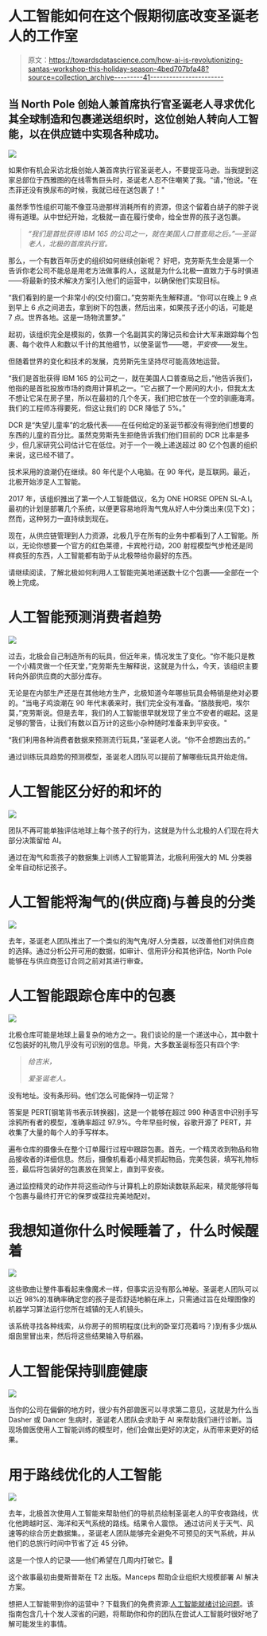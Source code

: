 # 人工智能如何在这个假期彻底改变圣诞老人的工作室

> 原文：<https://towardsdatascience.com/how-ai-is-revolutionizing-santas-workshop-this-holiday-season-4bed707bfa48?source=collection_archive---------41----------------------->

## 当 North Pole 创始人兼首席执行官圣诞老人寻求优化其全球制造和包裹递送组织时，这位创始人转向人工智能，以在供应链中实现各种成功。

![](img/928770445a2eaa76912de2d42033819b.png)

如果你有机会采访北极创始人兼首席执行官圣诞老人，不要提亚马逊。当我提到这家总部位于西雅图的在线零售巨头时，圣诞老人忍不住嘲笑了我。“请，”他说。"在杰菲还没有换尿布的时候，我就已经在送包裹了！"

虽然季节性组织可能不像亚马逊那样消耗所有的资源，但这个留着白胡子的胖子说得有道理。从中世纪开始，北极就一直在履行使命，给全世界的孩子送包裹。

> *“我们是首批获得 IBM 165 的公司之一，就在美国人口普查局之后。”—圣诞老人，北极的首席执行官。*

那么，一个有数百年历史的组织如何继续创新呢？
好吧，克劳斯先生会是第一个告诉你老公司不能总是用老方法做事的人，这就是为什么北极一直致力于与时俱进——将最新的技术解决方案引入他们的运营中，以确保他们实现目标。

“我们看到的是一个非常小的(交付)窗口。”克劳斯先生解释道。“你可以在晚上 9 点到早上 6 点之间进去，拿到树下的包裹，然后出来，如果孩子还小的话，可能是 7 点。世界各地。这是一场物流噩梦。”

起初，该组织完全是模拟的，依靠一个名副其实的簿记员和会计大军来跟踪每个包裹、每个收件人和数以千计的其他细节，以使圣诞节——嗯，*平安夜*——发生。

但随着世界的变化和技术的发展，克劳斯先生坚持尽可能高效地运营。

“我们是首批获得 IBM 165 的公司之一，就在美国人口普查局之后，”他告诉我们，他指的是首批投放市场的商用计算机之一。“它占据了一个房间的大小，但我太太不想让它呆在房子里，所以在最初的几个冬天，我们把它放在一个空的驯鹿海湾。我们的工程师冻得要死，但这让我们的 DCR 降低了 5%。”

DCR 是“失望儿童率”的北极代表——在任何给定的圣诞节都没有得到他们想要的东西的儿童的百分比。虽然克劳斯先生拒绝告诉我们他们目前的 DCR 比率是多少，但几家研究公司估计它在低位。对于一个一晚上递送超过 80 亿个包裹的组织来说，这已经不错了。

技术采用的浪潮仍在继续。80 年代是个人电脑。在 90 年代，是互联网。最近，北极开始涉足人工智能。

2017 年，该组织推出了第一个人工智能倡议，名为 ONE HORSE OPEN SL-A.I。最初的计划是部署几个系统，以便更容易地将淘气鬼从好人中分类出来(见下文)；然而，这种努力一直持续到现在。

现在，从供应链管理到人力资源，北极几乎在所有的业务中都看到了人工智能。所以，无论你想要一个官方的红色莱德，卡宾枪行动，200 射程模型气步枪还是同样疯狂的东西，人工智能都有助于从北极带给你最好的东西。

请继续阅读，了解北极如何利用人工智能完美地递送数十亿个包裹——全部在一个晚上完成。

# 人工智能预测消费者趋势

![](img/f89f6cfc04547697ea53b694dfb59871.png)

过去，北极会自己制造所有的玩具，但近年来，情况发生了变化。“你不能只是教一个小精灵做一个任天堂，”克劳斯先生解释说，这就是为什么，今天，该组织主要转向外部供应商的大部分库存。

无论是在内部生产还是在其他地方生产，北极知道今年哪些玩具会畅销是绝对必要的。“当电子鸡浪潮在 90 年代末袭来时，我们完全没有准备。“胳肢我吧，埃尔莫，”克劳斯说。但是去年，我们的人工智能很早就发现了坐立不安者的崛起。这是足够的警告，让我们有数以百万计的这些小杂种随时准备来到平安夜。"

“我们利用各种消费者数据来预测流行玩具，”圣诞老人说。“你不会想跑出去的。”

通过训练玩具趋势的预测模型，圣诞老人团队可以提前了解哪些玩具开始走俏。

# 人工智能区分好的和坏的

![](img/2a0a3bfe7e585e7505d5514b061947e1.png)

团队不再可能单独评估地球上每个孩子的行为，这就是为什么北极的人们现在将大部分决策留给 AI。

通过在淘气和乖孩子的数据集上训练人工智能算法，北极利用强大的 ML 分类器全年自动标记孩子。

# 人工智能将淘气的(供应商)与善良的分类

![](img/d2e3b985e2f3c6cb02edce0e48471284.png)

去年，圣诞老人团队推出了一个类似的淘气鬼/好人分类器，以改善他们对供应商的选择。通过分析公开可用的数据，如审计、信用评分和其他评估，North Pole 能够在与供应商签订合同之前对其进行审查。

# 人工智能跟踪仓库中的包裹

![](img/ca077ada18cd6248478758e4ca8b8595.png)

北极仓库可能是地球上最复杂的地方之一。我们谈论的是一个递送中心，其中数十亿包装好的礼物几乎没有可识别的信息。毕竟，大多数圣诞标签只有四个字:

> *给吉米，*
> 
> *爱圣诞老人。*

没有地址。没有条形码。他们怎么可能保持一切正常？

答案是 PERT[钢笔背书表示转换器]，这是一个能够在超过 990 种语言中识别手写涂鸦所有者的模型，准确率超过 97.9%。今年早些时候，谷歌开源了 PERT，并收集了大量的每个人的手写样本。

遍布仓库的摄像头在整个订单履行过程中跟踪包裹。首先，一个精灵收到物品和物品接收者的详细信息。然后，摄像机看着小精灵抓起物品，完美包装，填写礼物标签，最后将包装好的包裹放在货架上，直到平安夜。

通过监控精灵的动作并将这些动作与计算机上的原始读数联系起来，精灵能够将每个包裹与最终打开它的保罗或葆拉完美地配对。

# 我想知道你什么时候睡着了，什么时候醒着

![](img/8709b24c5b199623e24688388fc1ad93.png)

这些歌曲让整件事看起来像魔术一样，但事实远没有那么神秘。圣诞老人团队可以以近 98%的准确率确定您的孩子是否舒适地躺在床上，只需通过旨在处理图像的机器学习算法运行您所在城镇的无人机镜头。

该系统寻找各种线索，从你房子的照明程度(比利的卧室灯亮着吗？)到有多少烟从烟囱里冒出来，然后将这些结果输入导航器。

# 人工智能保持驯鹿健康

![](img/fdd91c787281153367651955368abe1a.png)

当你的公司在偏僻的地方时，很少有外部兽医可以寻求第二意见，这就是为什么当 Dasher 或 Dancer 生病时，圣诞老人团队会求助于 AI 来帮助我们进行诊断。当现场兽医使用人工智能训练的模型时，他们会做出更好的决定，从而带来更好的结果。

# 用于路线优化的人工智能

![](img/50aa23540243dc019e53105d6834794b.png)

去年，北极首次使用人工智能来帮助他们的导航员绘制圣诞老人的平安夜路线，优化他跨越时区、海洋和天气系统的路线。结果令人震惊。
通过访问关于天气、风速等的综合历史数据集。，圣诞老人团队能够完全避免不可预见的天气系统，并从他们的总旅行时间中节省了近 45 分钟。

这是一个惊人的记录——他们希望在几周内打破它。🎄

这个故事最初由曼斯普斯在 T2 出版。Manceps 帮助企业组织大规模部署 AI 解决方案。

想把人工智能带到你的运营中？下载我们的免费资源:[人工智能就绪讨论问题](https://www.manceps.com/resources/discussion-questions-for-ai-readiness?utm_source=Medium&utm_medium=Article&utm_campaign=Inbound&utm_content=Manufacturing)。该指南包含几十个发人深省的问题，将帮助你和你的团队在尝试人工智能时很好地了解可能发生的事情。